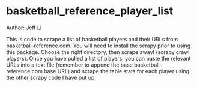# basketball_reference_player_list
Author: Jeff Li

This is code to scrape a list of basketball players and their URLs from basketball-reference.com. You will need to install the scrapy prior to using this package. Choose the right directory, then scrape away! (scrapy crawl players). Once you have pulled a list of players, you can paste the relevant URLs into a text file (remember to append the base basketball-reference.com base URL) and scrape the table stats for each player using the other scrapy code I have put up.
